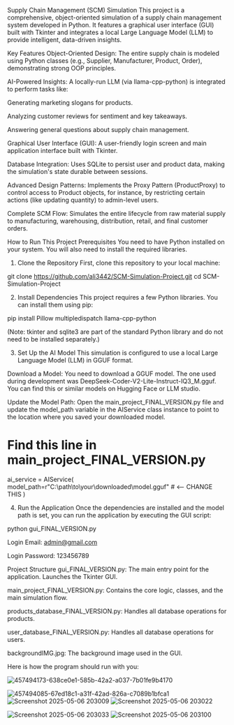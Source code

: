 Supply Chain Management (SCM) Simulation
This project is a comprehensive, object-oriented simulation of a supply chain management system developed in Python. It features a graphical user interface (GUI) built with Tkinter and integrates a local Large Language Model (LLM) to provide intelligent, data-driven insights.

Key Features
Object-Oriented Design: The entire supply chain is modeled using Python classes (e.g., Supplier, Manufacturer, Product, Order), demonstrating strong OOP principles.

AI-Powered Insights: A locally-run LLM (via llama-cpp-python) is integrated to perform tasks like:

Generating marketing slogans for products.

Analyzing customer reviews for sentiment and key takeaways.

Answering general questions about supply chain management.

Graphical User Interface (GUI): A user-friendly login screen and main application interface built with Tkinter.

Database Integration: Uses SQLite to persist user and product data, making the simulation's state durable between sessions.

Advanced Design Patterns: Implements the Proxy Pattern (ProductProxy) to control access to Product objects, for instance, by restricting certain actions (like updating quantity) to admin-level users.

Complete SCM Flow: Simulates the entire lifecycle from raw material supply to manufacturing, warehousing, distribution, retail, and final customer orders.

How to Run This Project
Prerequisites
You need to have Python installed on your system. You will also need to install the required libraries.

1. Clone the Repository
First, clone this repository to your local machine:

git clone https://github.com/ali3442/SCM-Simulation-Project.git
cd SCM-Simulation-Project

2. Install Dependencies
This project requires a few Python libraries. You can install them using pip:

pip install Pillow multipledispatch llama-cpp-python

(Note: tkinter and sqlite3 are part of the standard Python library and do not need to be installed separately.)

3. Set Up the AI Model
This simulation is configured to use a local Large Language Model (LLM) in GGUF format.

Download a Model: You need to download a GGUF model. The one used during development was DeepSeek-Coder-V2-Lite-Instruct-IQ3_M.gguf. You can find this or similar models on Hugging Face or LLM studio.

Update the Model Path: Open the main_project_FINAL_VERSION.py file and update the model_path variable in the AIService class instance to point to the location where you saved your downloaded model.

# Find this line in main_project_FINAL_VERSION.py
ai_service = AIService(
    model_path=r"C:\path\to\your\downloaded\model.gguf" # <-- CHANGE THIS
    )

4. Run the Application
Once the dependencies are installed and the model path is set, you can run the application by executing the GUI script:

python gui_FINAL_VERSION.py

Login Email: admin@gmail.com

Login Password: 123456789

Project Structure
gui_FINAL_VERSION.py: The main entry point for the application. Launches the Tkinter GUI.

main_project_FINAL_VERSION.py: Contains the core logic, classes, and the main simulation flow.

products_database_FINAL_VERSION.py: Handles all database operations for products.

user_database_FINAL_VERSION.py: Handles all database operations for users.

backgroundIMG.jpg: The background image used in the GUI.

Here is how the program should run with you:
 
![457494173-638ce0e1-585b-42a2-a037-7b01fe9b4170](https://github.com/user-attachments/assets/8d3baa92-31df-4e9a-813e-9dee628718ed)

![457494085-67ed18c1-a31f-42ad-826a-c7089b1bfca1](https://github.com/user-attachments/assets/c2db7866-e56e-4ae7-887b-5d96778f885f)
![Screenshot 2025-05-06 203009](https://github.com/user-attachments/assets/2a6a76ce-284d-4f7e-b663-74b24424aa8c)
![Screenshot 2025-05-06 203022](https://github.com/user-attachments/assets/781bb6f4-60fe-4a23-b947-fdef63582a24)


![Screenshot 2025-05-06 203033](https://github.com/user-attachments/assets/a7f8eda3-5ee0-4717-91d4-29f346946074)
![Screenshot 2025-05-06 203100](https://github.com/user-attachments/assets/b8274b37-61a5-4166-8e32-ea38a56bcc64)





